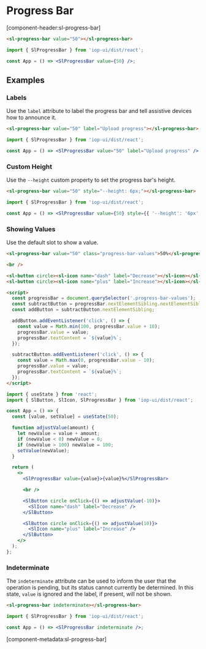 # Progress Bar

[component-header:sl-progress-bar]

```html preview
<sl-progress-bar value="50"></sl-progress-bar>
```

```jsx react
import { SlProgressBar } from 'iop-ui/dist/react';

const App = () => <SlProgressBar value={50} />;
```

## Examples

### Labels

Use the `label` attribute to label the progress bar and tell assistive devices how to announce it.

```html preview
<sl-progress-bar value="50" label="Upload progress"></sl-progress-bar>
```

```jsx react
import { SlProgressBar } from 'iop-ui/dist/react';

const App = () => <SlProgressBar value="50" label="Upload progress" />;
```

### Custom Height

Use the `--height` custom property to set the progress bar's height.

```html preview
<sl-progress-bar value="50" style="--height: 6px;"></sl-progress-bar>
```

```jsx react
import { SlProgressBar } from 'iop-ui/dist/react';

const App = () => <SlProgressBar value={50} style={{ '--height': '6px' }} />;
```

### Showing Values

Use the default slot to show a value.

```html preview
<sl-progress-bar value="50" class="progress-bar-values">50%</sl-progress-bar>

<br />

<sl-button circle><sl-icon name="dash" label="Decrease"></sl-icon></sl-button>
<sl-button circle><sl-icon name="plus" label="Increase"></sl-icon></sl-button>

<script>
  const progressBar = document.querySelector('.progress-bar-values');
  const subtractButton = progressBar.nextElementSibling.nextElementSibling;
  const addButton = subtractButton.nextElementSibling;

  addButton.addEventListener('click', () => {
    const value = Math.min(100, progressBar.value + 10);
    progressBar.value = value;
    progressBar.textContent = `${value}%`;
  });

  subtractButton.addEventListener('click', () => {
    const value = Math.max(0, progressBar.value - 10);
    progressBar.value = value;
    progressBar.textContent = `${value}%`;
  });
</script>
```

```jsx react
import { useState } from 'react';
import { SlButton, SlIcon, SlProgressBar } from 'iop-ui/dist/react';

const App = () => {
  const [value, setValue] = useState(50);

  function adjustValue(amount) {
    let newValue = value + amount;
    if (newValue < 0) newValue = 0;
    if (newValue > 100) newValue = 100;
    setValue(newValue);
  }

  return (
    <>
      <SlProgressBar value={value}>{value}%</SlProgressBar>

      <br />

      <SlButton circle onClick={() => adjustValue(-10)}>
        <SlIcon name="dash" label="Decrease" />
      </SlButton>

      <SlButton circle onClick={() => adjustValue(10)}>
        <SlIcon name="plus" label="Increase" />
      </SlButton>
    </>
  );
};
```

### Indeterminate

The `indeterminate` attribute can be used to inform the user that the operation is pending, but its status cannot currently be determined. In this state, `value` is ignored and the label, if present, will not be shown.

```html preview
<sl-progress-bar indeterminate></sl-progress-bar>
```

```jsx react
import { SlProgressBar } from 'iop-ui/dist/react';

const App = () => <SlProgressBar indeterminate />;
```

[component-metadata:sl-progress-bar]
